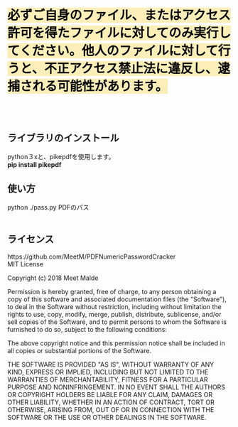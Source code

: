 <h1><span style="color: #000000; background-color: #fbeeb8;">必ずご自身のファイル、またはアクセス許可を得たファイルに対してのみ実行してください。他人のファイルに対して行うと、不正アクセス禁止法に違反し、逮捕される可能性があります。</span></h1>
<br><br>
<h2>ライブラリのインストール</h2>
python３xと、pikepdfを使用します。
<br>
<strong>pip install pikepdf</strong>

<h2>使い方</h2>
python ./pass.py PDFのパス
<br><br><h2>ライセンス</h2>
https://github.com/MeetM/PDFNumericPasswordCracker     <br>
MIT License

Copyright (c) 2018 Meet Malde

Permission is hereby granted, free of charge, to any person obtaining a copy
of this software and associated documentation files (the "Software"), to deal
in the Software without restriction, including without limitation the rights
to use, copy, modify, merge, publish, distribute, sublicense, and/or sell
copies of the Software, and to permit persons to whom the Software is
furnished to do so, subject to the following conditions:

The above copyright notice and this permission notice shall be included in all
copies or substantial portions of the Software.

THE SOFTWARE IS PROVIDED "AS IS", WITHOUT WARRANTY OF ANY KIND, EXPRESS OR
IMPLIED, INCLUDING BUT NOT LIMITED TO THE WARRANTIES OF MERCHANTABILITY,
FITNESS FOR A PARTICULAR PURPOSE AND NONINFRINGEMENT. IN NO EVENT SHALL THE
AUTHORS OR COPYRIGHT HOLDERS BE LIABLE FOR ANY CLAIM, DAMAGES OR OTHER
LIABILITY, WHETHER IN AN ACTION OF CONTRACT, TORT OR OTHERWISE, ARISING FROM,
OUT OF OR IN CONNECTION WITH THE SOFTWARE OR THE USE OR OTHER DEALINGS IN THE
SOFTWARE.



